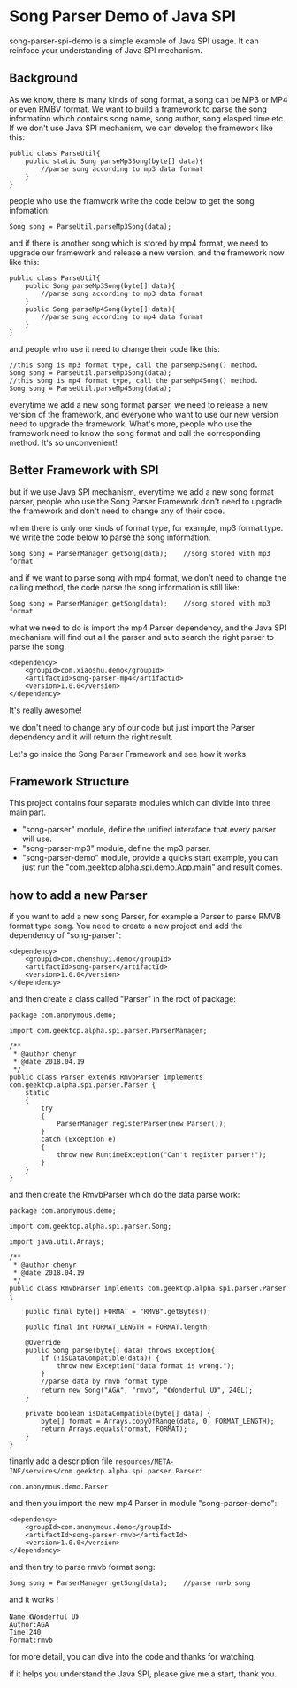 # Song Parser Demo of Java SPI

song-parser-spi-demo is a simple example of Java SPI usage. It can reinfoce your understanding of Java SPI mechanism.

## Background

As we know, there is many kinds of song format, a song can be MP3 or MP4 or even RMBV format. We want to build a framework to parse the song information which contains song name, song author, song elasped time etc. If we don't use Java SPI mechanism, we can develop the framework like this:

```
public class ParseUtil{
    public static Song parseMp3Song(byte[] data){
        //parse song according to mp3 data format
    }
}
```

people who use the framwork write the code below to get the song infomation:

```
Song song = ParseUtil.parseMp3Song(data);
```

and if there is another song which is stored by mp4 format, we need to upgrade our framework and release a new version, and the framework now like this:

```
public class ParseUtil{
    public Song parseMp3Song(byte[] data){
        //parse song according to mp3 data format
    }
    public Song parseMp4Song(byte[] data){
        //parse song according to mp4 data format
    }
}

```

and people who use it need to change their code like this:

```
//this song is mp3 format type, call the parseMp3Song() method.
Song song = ParseUtil.parseMp3Song(data);
//this song is mp4 format type, call the parseMp4Song() method.
Song song = ParseUtil.parseMp4Song(data);
```

everytime we add a new song format parser, we need to release a new version of the framework, and everyone who want to use our new version need to upgrade the framework. What's more, people who use the framework need to know the song format and call the corresponding method. It's so unconvenient!

## Better Framework with SPI

but if we use Java SPI mechanism, everytime we add a new song format parser, people who use the Song Parser Framework don't need to upgrade the framework and don't need to change any of their code. 

when there is only one kinds of format type, for example, mp3 format type. we write the code below to parse the song information.

```
Song song = ParserManager.getSong(data);    //song stored with mp3 format
```

and if we want to parse song with mp4 format, we don't need to change the calling method, the code parse the song information is still like:

```
Song song = ParserManager.getSong(data);    //song stored with mp3 format
```

what we need to do is import the mp4 Parser dependency, and the Java SPI mechanism will find out all the parser and auto search the right parser to parse the song. 

```
<dependency>
    <groupId>com.xiaoshu.demo</groupId>
    <artifactId>song-parser-mp4</artifactId>
    <version>1.0.0</version>
</dependency>
```

It's really awesome! 

we don't need to change any of our code but just import the Parser dependency and it will return the right result. 

Let's go inside the Song Parser Framework and see how it works.

## Framework Structure

This project contains four separate modules which can divide into three main part.

* "song-parser" module, define the unified interaface that every parser will use.
* "song-parser-mp3" module, define the mp3 parser.
* "song-parser-demo" module, provide a quicks start example, you can just run the "com.geektcp.alpha.spi.demo.App.main" and result comes.

## how to add a new Parser

if you want to add a new song Parser, for example a Parser to parse RMVB format type song. You need to create a new project and add the dependency of "song-parser":

```
<dependency>
    <groupId>com.chenshuyi.demo</groupId>
    <artifactId>song-parser</artifactId>
    <version>1.0.0</version>
</dependency>
```

and then create a class called "Parser" in the root of package:

```
package com.anonymous.demo;

import com.geektcp.alpha.spi.parser.ParserManager;

/**
 * @author chenyr
 * @date 2018.04.19
 */
public class Parser extends RmvbParser implements com.geektcp.alpha.spi.parser.Parser {
    static
    {
        try
        {
            ParserManager.registerParser(new Parser());
        }
        catch (Exception e)
        {
            throw new RuntimeException("Can't register parser!");
        }
    }
}
```

and then create the RmvbParser which do the data parse work:

```
package com.anonymous.demo;

import com.geektcp.alpha.spi.parser.Song;

import java.util.Arrays;

/**
 * @author chenyr
 * @date 2018.04.19
 */
public class RmvbParser implements com.geektcp.alpha.spi.parser.Parser {

    public final byte[] FORMAT = "RMVB".getBytes();

    public final int FORMAT_LENGTH = FORMAT.length;

    @Override
    public Song parse(byte[] data) throws Exception{
        if (!isDataCompatible(data)) {
            throw new Exception("data format is wrong.");
        }
        //parse data by rmvb format type
        return new Song("AGA", "rmvb", "《Wonderful U》", 240L);
    }

    private boolean isDataCompatible(byte[] data) {
        byte[] format = Arrays.copyOfRange(data, 0, FORMAT_LENGTH);
        return Arrays.equals(format, FORMAT);
    }
}
```

finanly add a description file `resources/META-INF/services/com.geektcp.alpha.spi.parser.Parser`:

```
com.anonymous.demo.Parser
```

and then you import the new mp4 Parser in module "song-parser-demo":

```
<dependency>
    <groupId>com.anonymous.demo</groupId>
    <artifactId>song-parser-rmvb</artifactId>
    <version>1.0.0</version>
</dependency>
```

and then try to parse rmvb format song:

```
Song song = ParserManager.getSong(data);    //parse rmvb song 
```

and it works !

```
Name:《Wonderful U》
Author:AGA
Time:240
Format:rmvb
```

for more detail, you can dive into the code and thanks for watching.

if it helps you understand the Java SPI, please give me a start, thank you.
